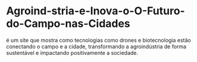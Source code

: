 # Agroind-stria-e-Inova-o-O-Futuro-do-Campo-nas-Cidades
 é um site que mostra como tecnologias como drones e biotecnologia estão conectando o campo e a cidade, transformando a agroindústria de forma sustentável e impactando positivamente a sociedade.
